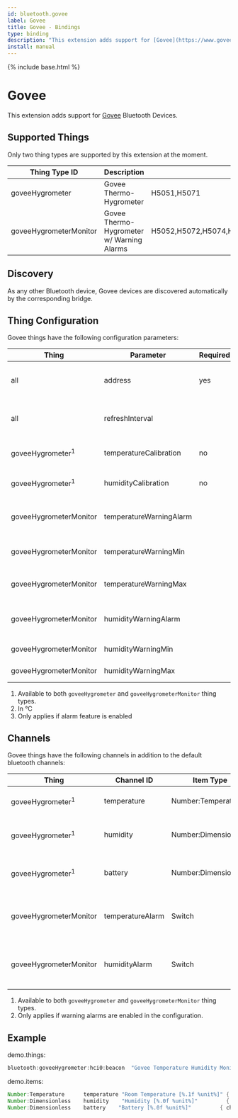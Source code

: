 ```yaml
---
id: bluetooth.govee
label: Govee
title: Govee - Bindings
type: binding
description: "This extension adds support for [Govee](https://www.govee.com/) Bluetooth Devices."
install: manual
---
```


<!-- Attention authors: Do not edit directly. Please add your changes to the appropriate source repository -->

{% include base.html %}

# Govee

This extension adds support for [Govee](https://www.govee.com/) Bluetooth Devices.

## Supported Things

Only two thing types are supported by this extension at the moment.

| Thing Type ID          | Description                               | Supported Models                                            |
|------------------------|-------------------------------------------|-------------------------------------------------------------|
| goveeHygrometer        | Govee Thermo-Hygrometer                   | H5051,H5071                                                 |
| goveeHygrometerMonitor | Govee Thermo-Hygrometer w/ Warning Alarms | H5052,H5072,H5074,H5075,H5101,H5102,H5177,H5179,B5175,B5178 |

## Discovery

As any other Bluetooth device, Govee devices are discovered automatically by the corresponding bridge.

## Thing Configuration

Govee things have the following configuration parameters:

| Thing                       | Parameter               | Required | Default | Description                                                                       |
|-----------------------------|-------------------------|----------|---------|-----------------------------------------------------------------------------------|
| all                         | address                 | yes      |         | The Bluetooth address of the device (in format "XX:XX:XX:XX:XX:XX")               |
| all                         | refreshInterval         |          | 300     | How often, in seconds, the sensor data of the device should be refreshed          |
| goveeHygrometer<sup>1</sup> | temperatureCalibration  | no       |         | Offset to apply to temperature<sup>2</sup> sensor readings                        |
| goveeHygrometer<sup>1</sup> | humidityCalibration     | no       |         | Offset to apply to humidity sensor readings                                       |
| goveeHygrometerMonitor      | temperatureWarningAlarm |          | false   | Enables warning alarms to be broadcast when temperature is out of specified range |
| goveeHygrometerMonitor      | temperatureWarningMin   |          | 0       | The lower safe temperature<sup>2</sup> threshold <sup>3</sup>                     |
| goveeHygrometerMonitor      | temperatureWarningMax   |          | 0       | The upper safe temperature<sup>2</sup> threshold <sup>3</sup>                     |
| goveeHygrometerMonitor      | humidityWarningAlarm    |          | false   | Enables warning alarms to be broadcast when humidity is out of specified range    |
| goveeHygrometerMonitor      | humidityWarningMin      |          | 0       | The lower safe humidity threshold <sup>3</sup>                                    |
| goveeHygrometerMonitor      | humidityWarningMax      |          | 0       | The upper safe humidity threshold <sup>3</sup>                                    |

1. Available to both `goveeHygrometer` and `goveeHygrometerMonitor` thing types.
1. In °C
1. Only applies if alarm feature is enabled

## Channels

Govee things have the following channels in addition to the default bluetooth channels:

| Thing                       | Channel ID       | Item Type              | Description                                                    |
|-----------------------------|------------------|------------------------|----------------------------------------------------------------|
| goveeHygrometer<sup>1</sup> | temperature      | Number:Temperature     | The measured temperature                                       |
| goveeHygrometer<sup>1</sup> | humidity         | Number:Dimensionless   | The measured relative humidity                                 |
| goveeHygrometer<sup>1</sup> | battery          | Number:Dimensionless   | The measured battery percentage                                |
| goveeHygrometerMonitor      | temperatureAlarm | Switch                 | Indicates if current temperature is out of range. <sup>2</sup> |
| goveeHygrometerMonitor      | humidityAlarm    | Switch                 | Indicates if current humidity is out of range. <sup>2</sup>    |

1. Available to both `goveeHygrometer` and `goveeHygrometerMonitor` thing types.
1. Only applies if warning alarms are enabled in the configuration.

## Example

demo.things:

```java
bluetooth:goveeHygrometer:hci0:beacon  "Govee Temperature Humidity Monitor" (bluetooth:bluez:hci0) [ address="12:34:56:78:9A:BC" ]
```

demo.items:

```java
Number:Temperature      temperature "Room Temperature [%.1f %unit%]" { channel="bluetooth:goveeHygrometer:hci0:beacon:temperature" }
Number:Dimensionless    humidity    "Humidity [%.0f %unit%]"         { channel="bluetooth:goveeHygrometer:hci0:beacon:humidity" }
Number:Dimensionless    battery    "Battery [%.0f %unit%]"         { channel="bluetooth:goveeHygrometer:hci0:beacon:battery" }
```
